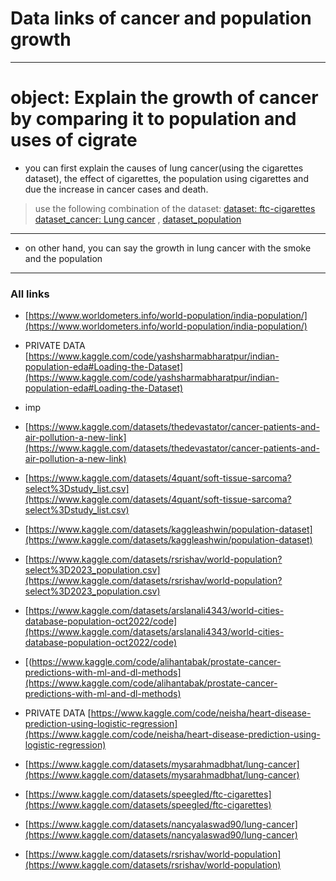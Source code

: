 # Data links of cancer and population growth

---
# object: Explain the growth of cancer by comparing it to population and uses of cigrate

- you can first explain the causes of lung cancer(using the cigarettes dataset), the effect of cigarettes, the population using cigarettes and due the increase in cancer cases and death.
> use the following combination of the dataset: [dataset: ftc-cigarettes](https://www.kaggle.com/datasets/speegled/ftc-cigarettes) 
> [dataset_cancer: Lung cancer](https://www.kaggle.com/datasets/mysarahmadbhat/lung-cancer) ,
> [dataset_population](https://www.kaggle.com/datasets/sandragracenelson/indian-population-2011?select=IndPopDen2011.csv)
---

- on other hand, you can say the growth in lung cancer with the smoke and the population


--- 
### All links 
- [https://www.worldometers.info/world-population/india-population/](https://www.worldometers.info/world-population/india-population/)

- PRIVATE DATA [https://www.kaggle.com/code/yashsharmabharatpur/indian-population-eda#Loading-the-Dataset](https://www.kaggle.com/code/yashsharmabharatpur/indian-population-eda#Loading-the-Dataset)
- imp
- [https://www.kaggle.com/datasets/thedevastator/cancer-patients-and-air-pollution-a-new-link](https://www.kaggle.com/datasets/thedevastator/cancer-patients-and-air-pollution-a-new-link)


- [https://www.kaggle.com/datasets/4quant/soft-tissue-sarcoma?select%3Dstudy_list.csv](https://www.kaggle.com/datasets/4quant/soft-tissue-sarcoma?select%3Dstudy_list.csv)
- [https://www.kaggle.com/datasets/kaggleashwin/population-dataset](https://www.kaggle.com/datasets/kaggleashwin/population-dataset)
- [https://www.kaggle.com/datasets/rsrishav/world-population?select%3D2023_population.csv](https://www.kaggle.com/datasets/rsrishav/world-population?select%3D2023_population.csv)
- [https://www.kaggle.com/datasets/arslanali4343/world-cities-database-population-oct2022/code](https://www.kaggle.com/datasets/arslanali4343/world-cities-database-population-oct2022/code)
- [(https://www.kaggle.com/code/alihantabak/prostate-cancer-predictions-with-ml-and-dl-methods](https://www.kaggle.com/code/alihantabak/prostate-cancer-predictions-with-ml-and-dl-methods)
- PRIVATE DATA [https://www.kaggle.com/code/neisha/heart-disease-prediction-using-logistic-regression](https://www.kaggle.com/code/neisha/heart-disease-prediction-using-logistic-regression)
- [https://www.kaggle.com/datasets/mysarahmadbhat/lung-cancer](https://www.kaggle.com/datasets/mysarahmadbhat/lung-cancer)
- [https://www.kaggle.com/datasets/speegled/ftc-cigarettes](https://www.kaggle.com/datasets/speegled/ftc-cigarettes)
- [https://www.kaggle.com/datasets/nancyalaswad90/lung-cancer](https://www.kaggle.com/datasets/nancyalaswad90/lung-cancer)
- [https://www.kaggle.com/datasets/rsrishav/world-population](https://www.kaggle.com/datasets/rsrishav/world-population)
